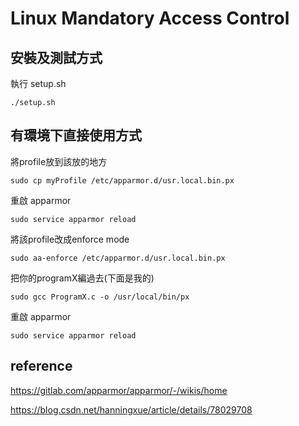 # Linux Mandatory Access Control

## 安裝及測試方式

執行 setup.sh

    ./setup.sh

## 有環境下直接使用方式

將profile放到該放的地方

    sudo cp myProfile /etc/apparmor.d/usr.local.bin.px

重啟 apparmor

    sudo service apparmor reload
  
將該profile改成enforce mode  
  
    sudo aa-enforce /etc/apparmor.d/usr.local.bin.px

把你的programX編過去(下面是我的)

    sudo gcc ProgramX.c -o /usr/local/bin/px

重啟 apparmor

    sudo service apparmor reload
## reference

https://gitlab.com/apparmor/apparmor/-/wikis/home

https://blog.csdn.net/hanningxue/article/details/78029708
